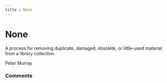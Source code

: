 ```yaml
---
title : None
---
```

None
=====================
A process for removing duplicate, damaged, obsolete, or little-used
material from a library collection.

Peter Murray

### Comments ###


